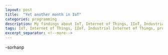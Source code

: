 ```yaml
--- 
layout: post 
title:  "Yet another month in IoT" 
categories: programming 
description: My findings about IoT, Internet of Things, IIoT, Industrial Internet of Things, protocols, networking and security
tags: IoT, Internet of Things, IIoT, Industrial Internet of Things, protocols, networking, security
excerpt_separator: <!--more--> 
--- 
```


[last]:/programming/2019/05/26/DevSecOps-weekly-8-2.html
[aplicom]:https://www.aplicom.com/


-sorhanp